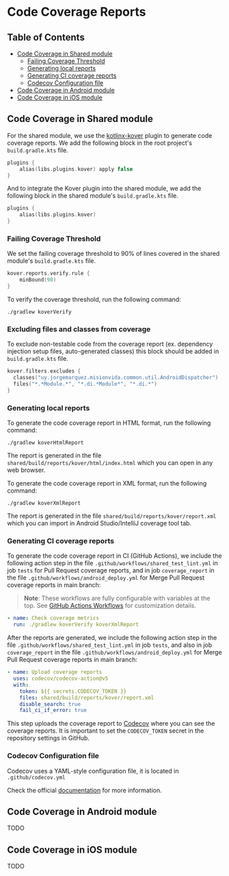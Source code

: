 # Code Coverage Reports

Table of Contents
-----------------

- [Code Coverage in Shared module](#code-coverage-in-shared-module)
    - [Failing Coverage Threshold](#failing-coverage-threshold)
    - [Generating local reports](#generating-local-reports)
    - [Generating CI coverage reports](#generating-ci-coverage-reports)
    - [Codecov Configuration file](#codecov-configuration-file)
- [Code Coverage in Android module](#code-coverage-in-android-module)
- [Code Coverage in iOS module](#code-coverage-in-ios-module)

## Code Coverage in Shared module

For the shared module, we use the [kotlinx-kover](https://github.com/Kotlin/kotlinx-kover) plugin to generate code coverage reports.
We add the following block in the root project's `build.gradle.kts` file.

```kotlin
plugins {
    alias(libs.plugins.kover) apply false
}
```

And to integrate the Kover plugin into the shared module, we add the following block in the shared module's `build.gradle.kts` file.

```kotlin 
plugins {
    alias(libs.plugins.kover)
}
```

### Failing Coverage Threshold

We set the failing coverage threshold to 90% of lines covered in the shared module's `build.gradle.kts` file.

```kotlin
kover.reports.verify.rule {
    minBound(90)
}
```

To verify the coverage threshold, run the following command:

```shell
./gradlew koverVerify
```

### Excluding files and classes from coverage

To exclude non-testable code from the coverage report (ex. dependency injection setup files, auto-generated classes)
this block should be added in `build.gradle.kts` file.

```kotlin
kover.filters.excludes {
  classes("uy.jorgemarquez.misionvida.common.util.AndroidDispatcher")
  files("*.*Module.*", "*.di.*Module*", "*.di.*")
}
```

### Generating local reports

To generate the code coverage report in HTML format, run the following command:

```shell
./gradlew koverHtmlReport
```

The report is generated in the file `shared/build/reports/kover/html/index.html` which you can open in any web browser.

To generate the code coverage report in XML format, run the following command:

```shell
./gradlew koverXmlReport
```

The report is generated in the file `shared/build/reports/kover/report.xml` which you can import in Android Studio/IntelliJ coverage tool tab.

### Generating CI coverage reports

To generate the code coverage report in CI (GitHub Actions), we include the following action step in
the file `.github/workflows/shared_test_lint.yml` in job `tests` for Pull Request coverage reports,
and in job `coverage_report` in the file `.github/workflows/android_deploy.yml` for Merge Pull Request
coverage reports in main branch:

> **Note**: These workflows are fully configurable with variables at the top. See [GitHub Actions Workflows](GITHUB_ACTIONS.md) for customization details.

```yaml
- name: Check coverage metrics
  run: ./gradlew koverVerify koverXmlReport
```

After the reports are generated, we include the following action step in the file `.github/workflows/shared_test_lint.yml`
in job `tests`, and also in job `coverage_report` in the file `.github/workflows/android_deploy.yml` for Merge Pull Request
coverage reports in main branch:

```yaml
- name: Upload coverage reports
  uses: codecov/codecov-action@v5
  with:
    token: ${{ secrets.CODECOV_TOKEN }}
    files: shared/build/reports/kover/report.xml
    disable_search: true
    fail_ci_if_error: true
```

This step uploads the coverage report to [Codecov](https://about.codecov.io/) where you can see the coverage reports.
It is important to set the `CODECOV_TOKEN` secret in the repository settings in GitHub.

### Codecov Configuration file

Codecov uses a YAML-style configuration file, it is located in `.github/codecov.yml`

Check the official [documentation](https://docs.codecov.com/docs/codecov-yaml) for more information.

## Code Coverage in Android module

TODO

## Code Coverage in iOS module

TODO